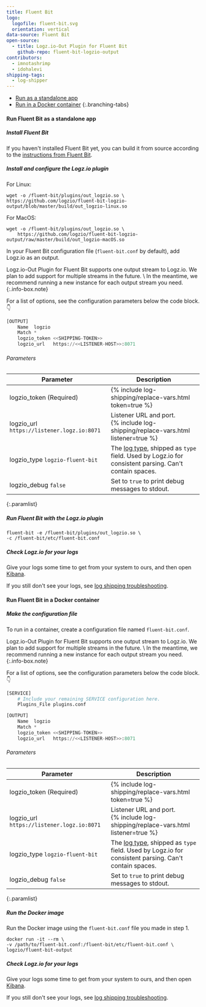 ```yaml
---
title: Fluent Bit
logo:
  logofile: fluent-bit.svg
  orientation: vertical
data-source: Fluent Bit
open-source:
  - title: Logz.io-Out Plugin for Fluent Bit
    github-repo: fluent-bit-logzio-output
contributors:
  - imnotashrimp
  - idohalevi
shipping-tags:
  - log-shipper
---
```


<!-- tabContainer:start -->
<div class="branching-container">

* [Run as a standalone app](#standalone-config)
* [Run in a Docker container](#docker-config)
{:.branching-tabs}

<!-- tab:start -->
<div id="standalone-config">

#### Run Fluent Bit as a standalone app

<div class="tasklist">

##### Install Fluent Bit

If you haven't installed Fluent Bit yet,
you can build it from source
according to the [instructions from Fluent Bit](https://docs.fluentbit.io/manual/installation/sources/build-and-install).

##### Install and configure the Logz.io plugin

For Linux:

```shell
wget -o /fluent-bit/plugins/out_logzio.so \
https://github.com/logzio/fluent-bit-logzio-output/blob/master/build/out_logzio-linux.so
```

For MacOS:

```shell
wget -o /fluent-bit/plugins/out_logzio.so \
    https://github.com/logzio/fluent-bit-logzio-output/raw/master/build/out_logzio-macOS.so
```

In your Fluent Bit configuration file (`fluent-bit.conf` by default),
add Logz.io as an output.

Logz.io-Out Plugin for Fluent Bit
supports one output stream to Logz.io.
We plan to add support for multiple streams in the future. \\
In the meantime,
we recommend running a new instance for each output stream you need.
{:.info-box.note}

For a list of options, see the configuration parameters below the code block. 👇

```python
[OUTPUT]
    Name  logzio
    Match *
    logzio_token <<SHIPPING-TOKEN>>
    logzio_url   https://<<LISTENER-HOST>>:8071
```

###### Parameters

| Parameter | Description |
|---|---|
| logzio_token (Required) | {% include log-shipping/replace-vars.html token=true %} |
| logzio_url <span class="default-param">`https://listener.logz.io:8071`</span> | Listener URL and port. <br> {% include log-shipping/replace-vars.html listener=true %} |
| logzio_type <span class="default-param">`logzio-fluent-bit`</span> | The [log type](https://docs.logz.io/user-guide/log-shipping/built-in-log-types.html), shipped as `type` field. Used by Logz.io for consistent parsing. Can't contain spaces. |
| logzio_debug <span class="default-param">`false`</span> | Set to `true` to print debug messages to stdout. |
{:.paramlist}

##### Run Fluent Bit with the Logz.io plugin

```shell
fluent-bit -e /fluent-bit/plugins/out_logzio.so \
-c /fluent-bit/etc/fluent-bit.conf
```

##### Check Logz.io for your logs

Give your logs some time to get from your system to ours, and then open [Kibana](https://app.logz.io/#/dashboard/kibana).

If you still don't see your logs, see [log shipping troubleshooting]({{site.baseurl}}/user-guide/log-shipping/log-shipping-troubleshooting.html).

</div>

</div>
<!-- tab:end -->

<!-- tab:start -->
<div id="docker-config">

#### Run Fluent Bit in a Docker container

<div class="tasklist">

##### Make the configuration file

To run in a container,
create a configuration file named `fluent-bit.conf`.

Logz.io-Out Plugin for Fluent Bit
supports one output stream to Logz.io.
We plan to add support for multiple streams in the future. \\
In the meantime,
we recommend running a new instance for each output stream you need.
{:.info-box.note}

For a list of options, see the configuration parameters below the code block. 👇

```python
[SERVICE]
    # Include your remaining SERVICE configuration here.
    Plugins_File plugins.conf

[OUTPUT]
    Name  logzio
    Match *
    logzio_token <<SHIPPING-TOKEN>>
    logzio_url   https://<<LISTENER-HOST>>:8071
```

######  Parameters

| Parameter | Description |
|---|---|
| logzio_token (Required) | {% include log-shipping/replace-vars.html token=true %} |
| logzio_url <span class="default-param">`https://listener.logz.io:8071`</span> | Listener URL and port. <br> {% include log-shipping/replace-vars.html listener=true %} |
| logzio_type <span class="default-param">`logzio-fluent-bit`</span> | The [log type](https://docs.logz.io/user-guide/log-shipping/built-in-log-types.html), shipped as `type` field. Used by Logz.io for consistent parsing. Can't contain spaces. |
| logzio_debug <span class="default-param">`false`</span> | Set to `true` to print debug messages to stdout. |
{:.paramlist}

##### Run the Docker image

Run the Docker image
using the `fluent-bit.conf` file you made in step 1.

```shell
docker run -it --rm \
-v /path/to/fluent-bit.conf:/fluent-bit/etc/fluent-bit.conf \
logzio/fluent-bit-output
```

##### Check Logz.io for your logs

Give your logs some time to get from your system to ours, and then open [Kibana](https://app.logz.io/#/dashboard/kibana).

If you still don't see your logs, see [log shipping troubleshooting]({{site.baseurl}}/user-guide/log-shipping/log-shipping-troubleshooting.html).

</div>

</div>
<!-- tab:end -->

</div>
<!-- tabContainer:end -->
